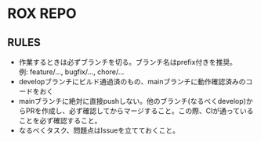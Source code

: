 # ROX REPO

## RULES

- 作業するときは必ずブランチを切る。ブランチ名はprefix付きを推奨。  
例: feature/..., bugfix/..., chore/...
- developブランチにビルド通過済のもの、mainブランチに動作確認済みのコードをおく
- mainブランチに絶対に直接pushしない。他のブランチ(なるべくdevelop)からPRを作成し、必ず確認してからマージすること。この際、CIが通っていることを必ず確認すること。
- なるべくタスク、問題点はIssueを立てておくこと。


